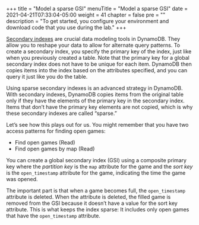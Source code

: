 +++
title = "Model a sparse GSI"
menuTitle = "Model a sparse GSI"
date = 2021-04-21T07:33:04-05:00
weight = 41
chapter = false
pre = ""
description = "To get started, you configure your environment and download code that you use during the lab."
+++

[Secondary indexes](https://docs.aws.amazon.com/amazondynamodb/latest/developerguide/SecondaryIndexes.html) are crucial data modeling tools in DynamoDB. They allow you to reshape your data to allow for alternate query patterns. To create a secondary index, you specify the primary key of the index, just like when you previously created a table. Note that the primary key for a global secondary index does not have to be unique for each item. DynamoDB then copies items into the index based on the attributes specified, and you can query it just like you do the table.

Using sparse secondary indexes is an advanced strategy in DynamoDB. With secondary indexes, DynamoDB copies items from the original table only if they have the elements of the primary key in the secondary index. Items that don’t have the primary key elements are not copied, which is why these secondary indexes are called “sparse.”

Let’s see how this plays out for us. You might remember that you have two access patterns for finding open games:

- Find open games (Read)
- Find open games by map (Read)


You can create a global secondary index (GSI) using a composite primary key where the *partition key* is the `map` attribute for the game and the *sort key* is the `open_timestamp` attribute for the game, indicating the time the game was opened.

The important part is that when a game becomes full, the `open_timestamp` attribute is deleted. When the attribute is deleted, the filled game is removed from the GSI because it doesn’t have a value for the sort key attribute. This is what keeps the index sparse: It includes only open games that have the `open_timestamp` attribute.

